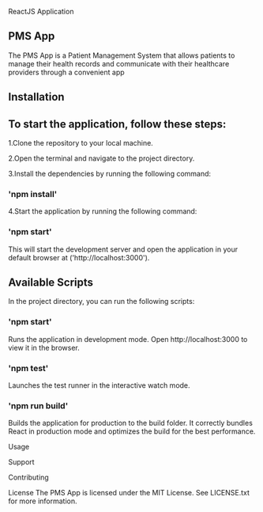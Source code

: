 ReactJS Application

## PMS App

The PMS App is a Patient Management System that allows patients to manage their health records and communicate with their healthcare providers through a convenient app

## Installation

## To start the application, follow these steps:

1.Clone the repository to your local machine.

2.Open the terminal and navigate to the project directory.

3.Install the dependencies by running the following command:

### 'npm install'

4.Start the application by running the following command:

### 'npm start'

This will start the development server and open the application in your default browser at ('http://localhost:3000').

## Available Scripts

In the project directory, you can run the following scripts:

### 'npm start'

Runs the application in development mode. Open http://localhost:3000 to view it in the browser.

### 'npm test'

Launches the test runner in the interactive watch mode.

### 'npm run build'

Builds the application for production to the build folder. It correctly bundles React in production mode and optimizes the build for the best performance.

Usage

Support

Contributing

License
The PMS App is licensed under the MIT License. See LICENSE.txt for more information.
